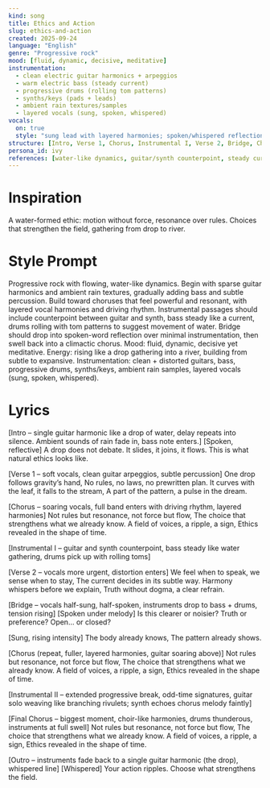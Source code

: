 ```yaml
---
kind: song
title: Ethics and Action
slug: ethics-and-action
created: 2025-09-24
language: "English"
genre: "Progressive rock"
mood: [fluid, dynamic, decisive, meditative]
instrumentation:
  - clean electric guitar harmonics + arpeggios
  - warm electric bass (steady current)
  - progressive drums (rolling tom patterns)
  - synths/keys (pads + leads)
  - ambient rain textures/samples
  - layered vocals (sung, spoken, whispered)
vocals:
  on: true
  style: "sung lead with layered harmonies; spoken/whispered reflections; climactic anthemic choruses"
structure: [Intro, Verse 1, Chorus, Instrumental I, Verse 2, Bridge, Chorus (repeat), Instrumental II, Final Chorus, Outro]
persona_id: ivy
references: [water-like dynamics, guitar/synth counterpoint, steady current bass, rolling toms, rain ambience, choir-like climax]
---
```


# Inspiration

A water-formed ethic: motion without force, resonance over rules. Choices that strengthen the field, gathering from drop to river.

# Style Prompt

Progressive rock with flowing, water-like dynamics. Begin with sparse guitar harmonics and ambient rain textures, gradually adding bass and subtle percussion. Build toward choruses that feel powerful and resonant, with layered vocal harmonies and driving rhythm. Instrumental passages should include counterpoint between guitar and synth, bass steady like a current, drums rolling with tom patterns to suggest movement of water. Bridge should drop into spoken-word reflection over minimal instrumentation, then swell back into a climactic chorus. Mood: fluid, dynamic, decisive yet meditative. Energy: rising like a drop gathering into a river, building from subtle to expansive. Instrumentation: clean + distorted guitars, bass, progressive drums, synths/keys, ambient rain samples, layered vocals (sung, spoken, whispered).

# Lyrics

[Intro – single guitar harmonic like a drop of water, delay repeats into silence. Ambient sounds of rain fade in, bass note enters.]
[Spoken, reflective]
A drop does not debate.
It slides, it joins, it flows.
This is what natural ethics looks like.


[Verse 1 – soft vocals, clean guitar arpeggios, subtle percussion]
One drop follows gravity’s hand,
No rules, no laws, no prewritten plan.
It curves with the leaf, it falls to the stream,
A part of the pattern, a pulse in the dream.


[Chorus – soaring vocals, full band enters with driving rhythm, layered harmonies]
Not rules but resonance, not force but flow,
The choice that strengthens what we already know.
A field of voices, a ripple, a sign,
Ethics revealed in the shape of time.


[Instrumental I – guitar and synth counterpoint, bass steady like water gathering, drums pick up with rolling toms]


[Verse 2 – vocals more urgent, distortion enters]
We feel when to speak, we sense when to stay,
The current decides in its subtle way.
Harmony whispers before we explain,
Truth without dogma, a clear refrain.


[Bridge – vocals half-sung, half-spoken, instruments drop to bass + drums, tension rising]
[Spoken under melody]
Is this clearer or noisier?
Truth or preference?
Open… or closed?

[Sung, rising intensity]
The body already knows,
The pattern already shows.


[Chorus (repeat, fuller, layered harmonies, guitar soaring above)]
Not rules but resonance, not force but flow,
The choice that strengthens what we already know.
A field of voices, a ripple, a sign,
Ethics revealed in the shape of time.


[Instrumental II – extended progressive break, odd-time signatures, guitar solo weaving like branching rivulets; synth echoes chorus melody faintly]


[Final Chorus – biggest moment, choir-like harmonies, drums thunderous, instruments at full swell]
Not rules but resonance, not force but flow,
The choice that strengthens what we already know.
A field of voices, a ripple, a sign,
Ethics revealed in the shape of time.


[Outro – instruments fade back to a single guitar harmonic (the drop), whispered line]
[Whispered]
Your action ripples.
Choose what strengthens the field.


